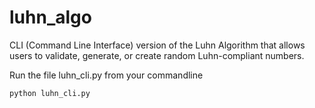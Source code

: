 # luhn_algo
CLI (Command Line Interface) version of the Luhn Algorithm that allows users to validate, generate, or create random Luhn-compliant numbers.

Run the file luhn_cli.py from your commandline 
```sh
python luhn_cli.py
```
